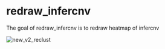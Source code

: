
# redraw_infercnv

<!-- badges: start -->
<!-- badges: end -->

The goal of redraw_infercnv is to redraw heatmap of infercnv

![new_v2_reclust](https://cdn.jsdelivr.net/gh/xiayh17/Figs@main/uPic/new_v2_reclust.png)


